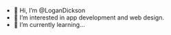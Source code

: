 - 👋 Hi, I’m @LoganDickson
- 👀 I’m interested in app development and web design.
- 🌱 I’m currently learning...

<!---
LoganDickson/LoganDickson is a ✨ special ✨ repository because its `README.md` (this file) appears on your GitHub profile.
You can click the Preview link to take a look at your changes.
--->
